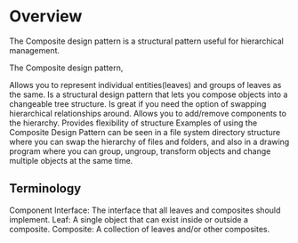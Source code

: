 # Overview

The Composite design pattern is a structural pattern useful for hierarchical management.

The Composite design pattern,

Allows you to represent individual entities(leaves) and groups of leaves as the same.
Is a structural design pattern that lets you compose objects into a changeable tree structure.
Is great if you need the option of swapping hierarchical relationships around.
Allows you to add/remove components to the hierarchy.
Provides flexibility of structure
Examples of using the Composite Design Pattern can be seen in a file system directory structure where you can swap the hierarchy of files and folders, and also in a drawing program where you can group, ungroup, transform objects and change multiple objects at the same time.

## Terminology

Component Interface: The interface that all leaves and composites should implement.
Leaf: A single object that can exist inside or outside a composite.
Composite: A collection of leaves and/or other composites.

